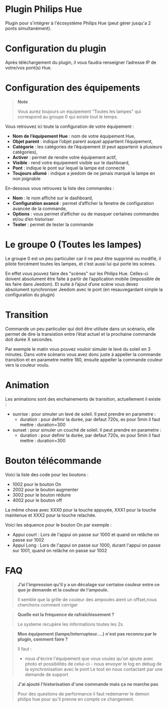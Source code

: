 # Plugin Philips Hue

Plugin pour s'intégrer à l'écosystème Philips Hue (peut gérer jusqu'a 2 ponts simultanément).

# Configuration du plugin

Après téléchargement du plugin, il vous faudra renseigner l’adresse IP de votre/vos pont(s) Hue.

# Configuration des équipements

> **Note**
>
> Vous aurez toujours un équipement "Toutes les lampes" qui correspond au groupe 0 qui existe tout le temps.

Vous retrouvez ici toute la configuration de votre équipement :

-   **Nom de l’équipement Hue** : nom de votre équipement Hue,
-   **Objet parent** : indique l’objet parent auquel appartient l’équipement,
-   **Catégorie** : les catégories de l’équipement (il peut appartenir à plusieurs catégories),
-   **Activer** : permet de rendre votre équipement actif,
-   **Visible** : rend votre équipement visible sur le dashboard,
-   **Pont** : indique le pont sur lequel la lampe est connecté
-   **Toujours allumé** : indique a jeedom de ne jamais marqué la lampe en non joignable

En-dessous vous retrouvez la liste des commandes :

-   **Nom** : le nom affiché sur le dashboard,
-   **Configuration avancé** : permet d’afficher la fenetre de configuration avancée de la commande,
-   **Options** : vous permet d’afficher ou de masquer certaines commandes et/ou d’en historiser
-   **Tester** : permet de tester la commande

# Le groupe 0 (Toutes les lampes)

Le groupe 0 est un peu particulier car il ne peut être supprimé ou modifié, il pilote forcément toutes les lampes, et c’est aussi lui qui porte les scènes.

En effet vous pouvez faire des "scènes" sur les Philips Hue. Celles-ci doivent absolument être faite à partir de l’application mobile (impossible de les faire dans Jeedom). Et suite à l’ajout d’une scène vous devez absolument synchroniser Jeedom avec le pont (en resauvegardant simple la configuration du plugin)

# Transition

Commande un peu particulier qui doit être utilisée dans un scénario, elle permet de dire la transistion entre l’état actuel et la prochaine commande doit durée X secondes.

Par exemple le matin vous pouvez vouloir simuler le levé du soleil en 3 minutes. Dans votre scénario vous avez donc juste à appeller la commande transition et en parametre mettre 180, ensuite appeller la commande couleur vers la couleur voulu.

# Animation

Les animations sont des enchainements de transition, actuellement il existe :

-   sunrise : pour simuler un levé de soleil. Il peut prendre en parametre :
    -   duration : pour definir la durée, par defaut 720s, ex pour 5min il faut mettre : duration=300
-   sunset : pour simuler un couché de soleil. Il peut prendre en parametre :
    -   duration : pour definir la durée, par defaut 720s, ex pour 5min il faut mettre : duration=300

# Bouton télécommande

Voici la liste des code pour les boutons :

- 1002 pour le bouton On
- 2002 pour le bouton augmenter
- 3002 pour le bouton réduire
- 4002 pour le bouton off

La même chose avec XXX0 pour la touche appuyée, XXX1 pour la touche maintenue et XXX2 pour la touche relachée.

Voici les séquence pour le bouton On par exemple :

- Appui court : Lors de l'appui on passe sur 1000 et quand on relâche on passe sur 1002
- Appui Long : Lors de l'appui on passe sur 1000, durant l'appui on passe sur 1001, quand on relâche on passe sur 1002

# FAQ

> **J’ai l’impression qu’il y a un décalage sur certaine couleur entre ce que je demande et la couleur de l’ampoule.**
>
> Il semble que la grille de couleur des ampoules aient un offset,nous cherchons comment corriger

> **Quelle est la fréquence de rafraîchissement ?**
>
> Le systeme recupère les informations toutes les 2s.

> **Mon équipement (lampe/interrupteur....) n'est pas reconnu par le plugin, comment faire ?**
>
> Il faut :
> - nous d'écrire l'équipement que vous voulez qu'on ajoute avec photo et possibilités de celui-ci - nous envoyer le log en debug de la synchronisation avec le pont Le tout en nous contactant par une demande de support

>**J'ai ajouté l'historisation d'une commande mais ça ne marche pas**
>
>Pour des questions de performance il faut redemarrer le demon philips hue pour qu'il prenne en compte ce changement.
